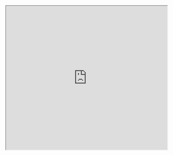 
<iframe src="https://youtu.be/1Evwgu369Jw" width="100%" height="450px" allowfullscreen="true">
</iframe>
